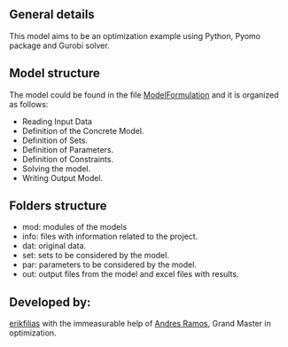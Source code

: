 ## General details
This model aims to be an optimization example using Python, Pyomo package and Gurobi solver.


## Model structure
The model could be found in the file [ModelFormulation](https://github.com/erikfilias/PYOMO/blob/master/Lecture_01/modu/B_ModelFormulation.py) and it is organized as follows:
* Reading Input Data
* Definition of the Concrete Model.
* Definition of Sets.
* Definition of Parameters.
* Definition of Constraints.
* Solving the model.
* Writing Output Model.

## Folders structure
* mod: modules of the models
* info: files with information related to the project.
* dat: original data.
* set: sets to be considered by the model.
* par: parameters to be considered by the model.
* out: output files from the model and excel files with results.


## Developed by:
[erikfilias](https://github.com/erikfilias) with the immeasurable help of [Andres Ramos](https://github.com/arght), Grand Master in optimization.
